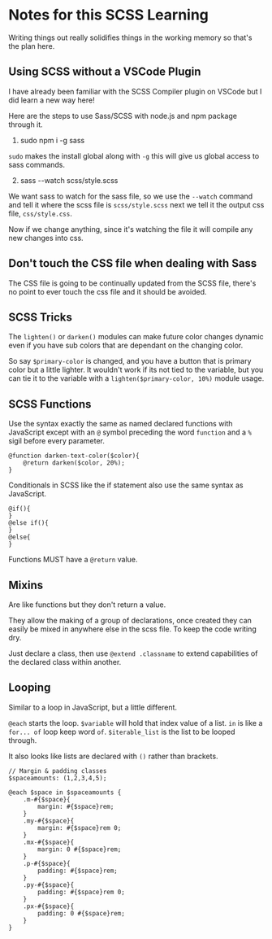 # Notes for this SCSS Learning

Writing things out really solidifies things in the working memory so that's the plan here.

## Using SCSS without a VSCode Plugin

I have already been familiar with the SCSS Compiler plugin on VSCode but I did learn a new way here!

Here are the steps to use Sass/SCSS with node.js and npm package through it.

1. sudo npm i -g sass

```sudo``` makes the install global along with ```-g``` this will give us global access to sass commands.

2. sass --watch scss/style.scss 

We want sass to watch for the sass file, so we use the ```--watch``` command and tell it where the scss file is ```scss/style.scss``` next we tell it the output css file, ```css/style.css```.

Now if we change anything, since it's watching the file it will compile any new changes into css.

## Don't touch the CSS file when dealing with Sass

The CSS file is going to be continually updated from the SCSS file, there's no point to ever touch the css file and it should be avoided.

## SCSS Tricks

The ```lighten()``` or ```darken()``` modules can make future color changes dynamic even if you have sub colors that are dependant on the changing color.

So say ```$primary-color``` is changed, and you have a button that is primary color but a little lighter. It wouldn't work if its not tied to the variable, but you can tie it to the variable with a ```lighten($primary-color, 10%)``` module usage.

## SCSS Functions

Use the syntax exactly the same as named declared functions with JavaScript except with an ```@``` symbol preceding the word ```function``` and a ```%``` sigil before every parameter.

```
@function darken-text-color($color){
    @return darken($color, 20%);
}
```

Conditionals in SCSS like the if statement also use the same syntax as JavaScript.

```
@if(){
}
@else if(){
}
@else{
}
```

Functions MUST have a ```@return``` value.

## Mixins

Are like functions but they don't return a value.

They allow the making of a group of declarations, once created they can easily be mixed in anywhere else in the scss file. To keep the code writing dry.

Just declare a class, then use ```@extend .classname``` to extend capabilities of the declared class within another.


## Looping

Similar to a loop in JavaScript, but a little different.

```@each``` starts the loop.
```$variable``` will hold that index value of a list.
```in``` is like a ```for... of``` loop keep word ```of```.
```$iterable_list``` is the list to be looped through.

It also looks like lists are declared with ```()``` rather than brackets.

```
// Margin & padding classes
$spaceamounts: (1,2,3,4,5);

@each $space in $spaceamounts {
    .m-#{$space}{
        margin: #{$space}rem;
    }
    .my-#{$space}{
        margin: #{$space}rem 0;
    }
    .mx-#{$space}{
        margin: 0 #{$space}rem;
    }
    .p-#{$space}{
        padding: #{$space}rem;
    }
    .py-#{$space}{
        padding: #{$space}rem 0;
    }
    .px-#{$space}{
        padding: 0 #{$space}rem;
    }
}
```
